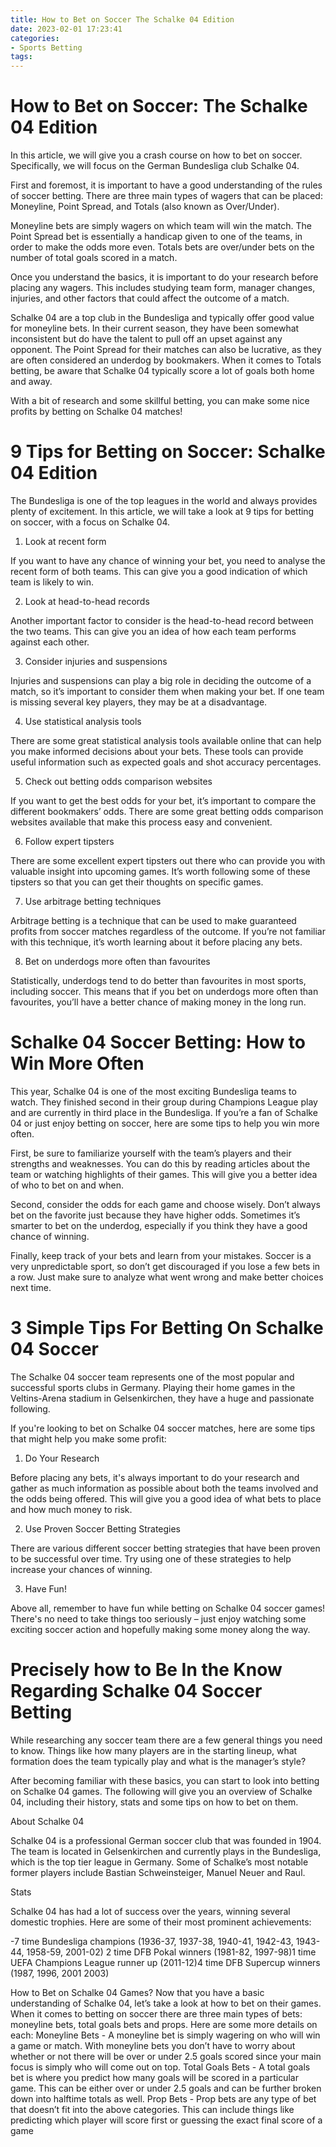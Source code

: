 ```yaml
---
title: How to Bet on Soccer The Schalke 04 Edition
date: 2023-02-01 17:23:41
categories:
- Sports Betting
tags:
---
```



#  How to Bet on Soccer: The Schalke 04 Edition

In this article, we will give you a crash course on how to bet on soccer. Specifically, we will focus on the German Bundesliga club Schalke 04.

First and foremost, it is important to have a good understanding of the rules of soccer betting. There are three main types of wagers that can be placed: Moneyline, Point Spread, and Totals (also known as Over/Under).

Moneyline bets are simply wagers on which team will win the match. The Point Spread bet is essentially a handicap given to one of the teams, in order to make the odds more even. Totals bets are over/under bets on the number of total goals scored in a match.

Once you understand the basics, it is important to do your research before placing any wagers. This includes studying team form, manager changes, injuries, and other factors that could affect the outcome of a match.

Schalke 04 are a top club in the Bundesliga and typically offer good value for moneyline bets. In their current season, they have been somewhat inconsistent but do have the talent to pull off an upset against any opponent. The Point Spread for their matches can also be lucrative, as they are often considered an underdog by bookmakers. When it comes to Totals betting, be aware that Schalke 04 typically score a lot of goals both home and away.

With a bit of research and some skillful betting, you can make some nice profits by betting on Schalke 04 matches!

#  9 Tips for Betting on Soccer: Schalke 04 Edition

The Bundesliga is one of the top leagues in the world and always provides plenty of excitement. In this article, we will take a look at 9 tips for betting on soccer, with a focus on Schalke 04.

1. Look at recent form

If you want to have any chance of winning your bet, you need to analyse the recent form of both teams. This can give you a good indication of which team is likely to win.

2. Look at head-to-head records

Another important factor to consider is the head-to-head record between the two teams. This can give you an idea of how each team performs against each other.

3. Consider injuries and suspensions

Injuries and suspensions can play a big role in deciding the outcome of a match, so it’s important to consider them when making your bet. If one team is missing several key players, they may be at a disadvantage.

4. Use statistical analysis tools

There are some great statistical analysis tools available online that can help you make informed decisions about your bets. These tools can provide useful information such as expected goals and shot accuracy percentages.

5. Check out betting odds comparison websites

If you want to get the best odds for your bet, it’s important to compare the different bookmakers’ odds. There are some great betting odds comparison websites available that make this process easy and convenient.

6. Follow expert tipsters

There are some excellent expert tipsters out there who can provide you with valuable insight into upcoming games. It’s worth following some of these tipsters so that you can get their thoughts on specific games.

7. Use arbitrage betting techniques

Arbitrage betting is a technique that can be used to make guaranteed profits from soccer matches regardless of the outcome. If you’re not familiar with this technique, it’s worth learning about it before placing any bets.

8. Bet on underdogs more often than favourites

Statistically, underdogs tend to do better than favourites in most sports, including soccer. This means that if you bet on underdogs more often than favourites, you’ll have a better chance of making money in the long run.

#  Schalke 04 Soccer Betting: How to Win More Often

This year, Schalke 04 is one of the most exciting Bundesliga teams to watch. They finished second in their group during Champions League play and are currently in third place in the Bundesliga. If you’re a fan of Schalke 04 or just enjoy betting on soccer, here are some tips to help you win more often.

First, be sure to familiarize yourself with the team’s players and their strengths and weaknesses. You can do this by reading articles about the team or watching highlights of their games. This will give you a better idea of who to bet on and when.

Second, consider the odds for each game and choose wisely. Don’t always bet on the favorite just because they have higher odds. Sometimes it’s smarter to bet on the underdog, especially if you think they have a good chance of winning.

Finally, keep track of your bets and learn from your mistakes. Soccer is a very unpredictable sport, so don’t get discouraged if you lose a few bets in a row. Just make sure to analyze what went wrong and make better choices next time.

#  3 Simple Tips For Betting On Schalke 04 Soccer

The Schalke 04 soccer team represents one of the most popular and successful sports clubs in Germany. Playing their home games in the Veltins-Arena stadium in Gelsenkirchen, they have a huge and passionate following.

If you're looking to bet on Schalke 04 soccer matches, here are some tips that might help you make some profit:

1. Do Your Research

Before placing any bets, it's always important to do your research and gather as much information as possible about both the teams involved and the odds being offered. This will give you a good idea of what bets to place and how much money to risk.

2. Use Proven Soccer Betting Strategies

There are various different soccer betting strategies that have been proven to be successful over time. Try using one of these strategies to help increase your chances of winning.

3. Have Fun!

Above all, remember to have fun while betting on Schalke 04 soccer games! There's no need to take things too seriously – just enjoy watching some exciting soccer action and hopefully making some money along the way.

#  Precisely how to Be In the Know Regarding Schalke 04 Soccer Betting

While researching any soccer team there are a few general things you need to know. Things like how many players are in the starting lineup, what formation does the team typically play and what is the manager’s style?

After becoming familiar with these basics, you can start to look into betting on Schalke 04 games. The following will give you an overview of Schalke 04, including their history, stats and some tips on how to bet on them.

About Schalke 04

Schalke 04 is a professional German soccer club that was founded in 1904. The team is located in Gelsenkirchen and currently plays in the Bundesliga, which is the top tier league in Germany. Some of Schalke’s most notable former players include Bastian Schweinsteiger, Manuel Neuer and Raul.

Stats

Schalke 04 has had a lot of success over the years, winning several domestic trophies. Here are some of their most prominent achievements:

-7 time Bundesliga champions (1936-37, 1937-38, 1940-41, 1942-43, 1943-44, 1958-59, 2001-02)
2 time DFB Pokal winners (1981-82, 1997-98)1 time UEFA Champions League runner up (2011-12)4 time DFB Supercup winners (1987, 1996, 2001 2003)


How to Bet on Schalke 04 Games?
Now that you have a basic understanding of Schalke 04, let’s take a look at how to bet on their games. When it comes to betting on soccer there are three main types of bets: moneyline bets, total goals bets and props. Here are some more details on each:
Moneyline Bets - A moneyline bet is simply wagering on who will win a game or match. With moneyline bets you don’t have to worry about whether or not there will be over or under 2.5 goals scored since your main focus is simply who will come out on top. 
Total Goals Bets - A total goals bet is where you predict how many goals will be scored in a particular game. This can be either over or under 2.5 goals and can be further broken down into halftime totals as well.   Prop Bets - Prop bets are any type of bet that doesn’t fit into the above categories. This can include things like predicting which player will score first or guessing the exact final score of a game